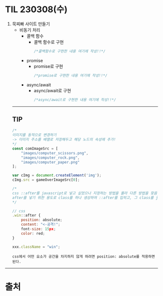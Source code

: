 # TIL 230308(수)

1. 묵찌빠 사이트 만들기
    - 비동기 처리
        - 콜백 함수
            - 콜백 함수로 구현
                ```javascript
                /*콜백함수로 구현한 내용 여기에 작성!!*/
                ```
        - promise
            - promise로 구현
                ```javascript
                /*promise로 구현한 내용 여기에 작성!!*/
                ```
        - async/await
            - async/await로 구현
                ```javascript
                /*async/await로 구현한 내용 여기에 작성!!*/
                ```
    ---
    ## TIP
    ```javascript
    /*
    이미지를 동적으로 변경하기 
    -> 이미지 주소를 배열로 저장해두고 해당 노드의 속성에 추가!    
    */
    const comImageSrc = [
        "images/computer_scissors.png",
        "images/computer_rock.png",
        "images/computer_paper.png"
    ];

    var cImg = document.createElement('img');
    cImg.src = gameOverImageSrc[0];
    ```
    ```javascript
    /*
    css ::after를 javascript로 넣고 싶었으나 지정하는 방법을 몰라 다른 방법을 찾음
    after를 넣기 위한 용도로 class를 하나 생성하여 ::after를 입히고, 그 class를 javascript로 추가하는 방식
    */

    // css
    .win::after {
        position: absolute;
        content: "<-공격!";
        font-size: 15px;
        color: red;
    }
    
    xxx.className = "win";
    ```
    ```
    css에서 어떤 요소가 공간을 차지하지 않게 하려면 position: absolute를 적용하면 된다.
    ```

---
# 출처